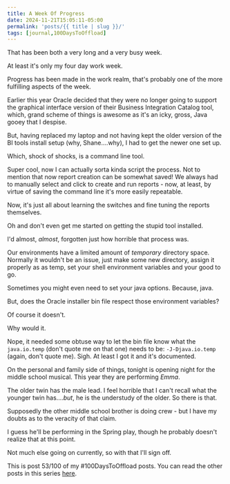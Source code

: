 ```yaml
---
title: A Week Of Progress
date: 2024-11-21T15:05:11-05:00
permalink: 'posts/{{ title | slug }}/'
tags: [journal,100DaysToOffload]
---
```

That has been both a very long and a very busy week. 

At least it's only my four day work week.

Progress has been made in the work realm, that's probably one of the more fulfilling aspects of the week.

Earlier this year Oracle decided that they were no longer going to support the graphical interface version of their Business Integration Catalog tool, which, grand scheme of things is awesome as it's an icky, gross, Java gooey that I despise.

But, having replaced my laptop and not having kept the older version of the BI tools install setup (why, Shane....why), I had to get the newer one set up.

Which, shock of shocks, is a command line tool.

Super cool, now I can actually sorta kinda script the process. Not to mention that now report creation can be somewhat saved! We always had to manually select and click to create and run reports - now, at least, by virtue of saving the command line it's more easily repeatable.

Now, it's just all about learning the switches and fine tuning the reports themselves.

Oh and don't even get me started on getting the stupid tool installed.

I'd almost, *almost*, forgotten just how horrible that process was.

Our environments have a limited amount of *temporary* directory space. Normally it wouldn't be an issue, just make some new directory, assign it properly as as temp, set your shell environment variables and your good to go.

Sometimes you might even need to set your java options. Because, java.

But, does the Oracle installer bin file respect those environment variables?

Of course it doesn't.

Why would it.

Nope, it needed some obtuse way to let the bin file know what the `java.io.temp` (don't quote me on that one) needs to be: `-J-Djava.io.temp` (again, don't quote me). Sigh. At least I got it and it's documented.

On the personal and family side of things, tonight is opening night for the middle school musical. This year they are performing *Emma*.

The older twin has the male lead. I feel horrible that I can't recall what the younger twin has....*but*, he is the understudy of the older. So there is that. 

Supposedly the other middle school brother is doing crew - but I have my doubts as to the veracity of that claim.

I guess he'll be performing in the Spring play, though he probably doesn't realize that at this point. 

Not much else going on currently, so with that I'll sign off.

This is post 53/100 of my #100DaysToOffload posts. You can read the other posts in this series [here](/tags/100daystooffload).
